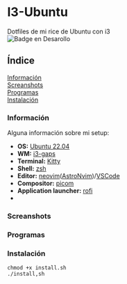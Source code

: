 # I3-Ubuntu
Dotfiles de mi rice de Ubuntu con i3 </br>
![Badge en Desarollo](https://img.shields.io/badge/STATUS-EN%20DESAROLLO-green) </br>

## Índice
[Información](#Información)</br>
[Screanshots](#Screanshots)</br>
[Programas](#Programas)</br>
[Instalación](#Instalación)

### Información
Alguna información sobre mi setup:
- **OS:** [Ubuntu 22.04](https://ubuntu.com/)
- **WM:** [i3-gaps](https://github.com/Airblader/i3)
- **Terminal:** [Kitty](https://sw.kovidgoyal.net/kitty/)
- **Shell:** [zsh](https://www.zsh.org/)
- **Editor:** [neovim](https://neovim.io/)([AstroNvim](https://github.com/AstroNvim/AstroNvim))/[VSCode](https://code.visualstudio.com/)
- **Compositor:** [picom](https://github.com/yshui/picom)
- **Application launcher:** [rofi](https://github.com/davatorium/rofi)
- 
### Screanshots

### Programas

### Instalación
```
chmod +x install.sh
./install,sh
```
